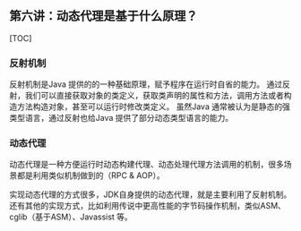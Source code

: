 ## 第六讲：动态代理是基于什么原理？
[TOC]

### 反射机制
反射机制是Java 提供的的一种基础原理，赋予程序在运行时自省的能力。
通过反射，我们可以直接获取对象的类定义，获取类声明的属性和方法，调用方法或者构造方法构造对象，甚至可以运行时修改类定义。
虽然Java 通常被认为是静态的强类型语言，通过反射也给Java 提供了部分动态类型语言的能力。

### 动态代理
动态代理是一种方便运行时动态构建代理、动态处理代理方法调用的机制，很多场景都是利用类似机制做到的（RPC & AOP）。

实现动态代理的方式很多，JDK自身提供的动态代理，就是主要利用了反射机制。还有其他的实现方式，比如利用传说中更高性能的字节码操作机制，类似ASM、cglib（基于ASM）、Javassist 等。

